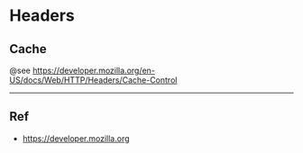 # Headers

Cache
---
@see https://developer.mozilla.org/en-US/docs/Web/HTTP/Headers/Cache-Control

---
## Ref
- https://developer.mozilla.org
